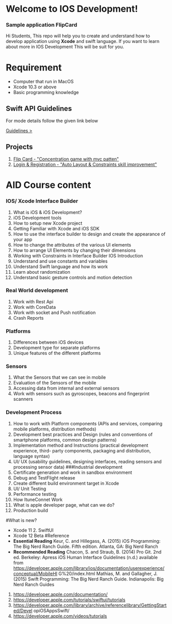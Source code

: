 
# Welcome to IOS Development!
### Sample application FlipCard

Hi Students, This repo will help you to create and understand how to develop application using **Xcode** and swift language. If you want to learn about more in IOS Development This will be suit for you.


# Requirement

- Computer that run in MacOS
- Xcode 10.3 or above
- Basic programming knowledge

## Swift API Guidelines

For mode details follow the given link below

[Guidelines >](https://swift.org/documentation/api-design-guidelines/)

## Projects

 1. [Flip Card - "Concentration game with mvc patten"](https://github.com/thuyiya/Advanced_IOS_Development/tree/master/01_Proj_FlipCard)
 2. [Login & Registration - "Auto Layout & Constraints skill improvement"](https://github.com/thuyiya/Advanced_IOS_Development/tree/master/02_Proj_AuthScreen)


# AID Course content
 
### IOS/ Xcode Interface Builder
1. What is iOS & iOS Development?
2. iOS Development tools
3. How to setup new Xcode project
4. Getting Familiar with Xcode and iOS SDK
5. How to use the interface builder to design and create the appearance of your app
6. How to change the attributes of the various UI elements
7. How to arrange UI Elements by changing their dimensions
8. Working with Constraints in Interface Builder
IOS Introduction
1. Understand and use constants and variables
2. Understand Swift language and how its work
3. Learn about randomization
4. Understand basic gesture controls and motion detection
### Real World development
1. Work with Rest Api
2. Work with CoreData
3. Work with socket and Push notification
4. Crash Reports
### Platforms
1. Differences between iOS devices
2. Development type for separate platforms
3. Unique features of the different platforms
### Sensors
1. What the Sensors that we can see in mobile
2. Evaluation of the Sensors of the mobile
3. Accessing data from internal and external sensors
4. Work with sensors such as gyroscopes, beacons and fingerprint scanners
### Development Process
1. How to work with Platform components (APIs and services, comparing mobile platforms, distribution methods)
2. Development best practices and Design (rules and conventions of smartphone platforms, common design patterns)
3. Implementation method and Instructions (practical development experience, third- party components, packaging and distribution, language syntax)
4. UI/ UX (usability guidelines, designing interfaces, reading sensors and processing sensor data)
###Industrial development
1. Certificate generation and work in sandbox environment
2. Debug and TestFlight release
3. Create different build environment target in Xcode
4. UI/ Unit Testing
5. Performance testing
6. How ItuneConnet Work
7. What is apple developer page, what can we do?
8. Production build

#What is new?
- Xcode 11 2. SwiftUI
- Xcode 12 Beta
#Reference
- **Essential Reading**
  Keur, C. and Hillegass, A. (2015) iOS Programming: The Big Nerd Ranch Guide. Fifth edition. Atlanta, GA: Big Nerd Ranch
- **Recommended Reading**
Chacon, S. and Straub, B. (2014) Pro Git. 2nd ed. Berkeley: Apress
iOS Human Interface Guidelines (n.d.) available from
https://developer.apple.com/library/ios/documentation/userexperience/conceptual/MobileHI G%20/index.html
Mathias, M. and Gallagher, J. (2015) Swift Programming: The Big Nerd Ranch Guide. Indianapolis: Big Nerd Ranch Guides
1. https://developer.apple.com/documentation/
2. https://developer.apple.com/tutorials/swiftui/tutorials
3. https://developer.apple.com/library/archive/referencelibrary/GettingStarted/Devel
opiOSAppsSwift/
4. https://developer.apple.com/videos/tutorials